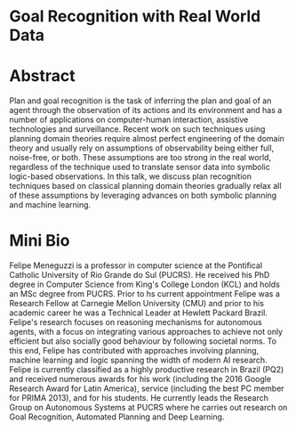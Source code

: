 # Goal Recognition with Real World Data
# Abstract
Plan and goal recognition is the task of inferring the plan and goal of an agent through the observation of its actions and its environment and has a number of applications on computer-human interaction, assistive technologies and surveillance. 
Recent work on such techniques using planning domain theories require almost perfect engineering of the domain theory and usually rely on assumptions of observability being either full, noise-free, or both.
These assumptions are too strong in the real world, regardless of the technique used to translate sensor data into symbolic logic-based observations. 
In this talk, we discuss plan recognition techniques based on classical planning domain theories gradually relax all of these assumptions by leveraging advances on both symbolic planning and machine learning.

# Mini Bio
Felipe Meneguzzi is a professor in computer science at the Pontifical Catholic University of Rio Grande do Sul (PUCRS). He received his PhD degree in Computer Science from King's College London (KCL) and holds an MSc degree from PUCRS. Prior to hs current appointment Felipe was a Research Fellow at Carnegie Mellon University (CMU) and prior to his academic career he was a Technical Leader at Hewlett Packard Brazil. Felipe's research focuses on reasoning mechanisms for autonomous agents, with a focus on integrating various approaches to achieve not only efficient but also socially good behaviour by following societal norms. To this end, Felipe has contributed with approaches involving planning, machine learning and logic spanning the width of modern AI research. Felipe is currently classified as a highly productive research in Brazil (PQ2) and received numerous awards for his work (including the 2016 Google Research Award for Latin America), service (including the best PC member for PRIMA 2013), and for his students. He currently leads the Research Group on Autonomous Systems at PUCRS where he carries out research on Goal Recognition, Automated Planning and Deep Learning. 